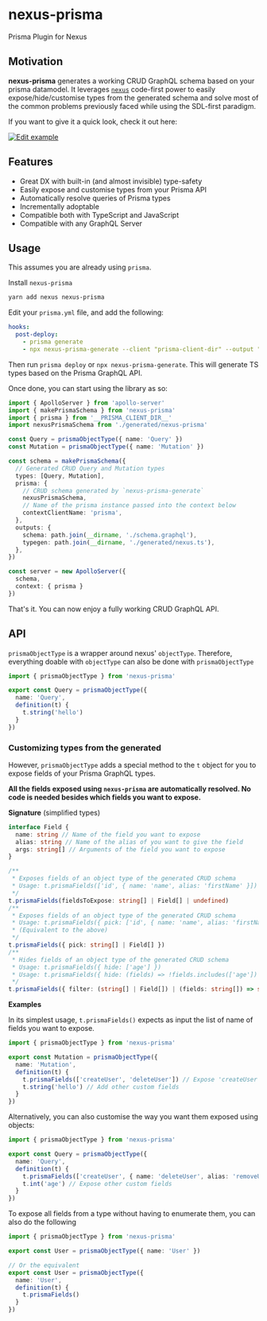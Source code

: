 # nexus-prisma

Prisma Plugin for Nexus

## Motivation

**nexus-prisma** generates a working CRUD GraphQL schema based on your prisma datamodel. It leverages [`nexus`](https://github.com/prisma/nexus) code-first power to easily expose/hide/customise types from the generated schema and solve most of the common problems previously faced while using the SDL-first paradigm.

If you want to give it a quick look, check it out here:

[![Edit example](https://codesandbox.io/static/img/play-codesandbox.svg)](https://codesandbox.io/s/github/prisma/nexus-prisma/tree/master/example)

## Features

- Great DX with built-in (and almost invisible) type-safety
- Easily expose and customise types from your Prisma API
- Automatically resolve queries of Prisma types
- Incrementally adoptable
- Compatible both with TypeScript and JavaScript
- Compatible with any GraphQL Server

## Usage

This assumes you are already using `prisma`.

Install `nexus-prisma`

```bash
yarn add nexus nexus-prisma
```

Edit your `prisma.yml` file, and add the following:

```yml
hooks:
  post-deploy:
  	- prisma generate
    - npx nexus-prisma-generate --client "prisma-client-dir" --output "./src/generated/nexus-prisma" # Runs the codegen tool from nexus-prisma
```

Then run `prisma deploy` or `npx nexus-prisma-generate`. This will generate TS types based on the Prisma GraphQL API.

Once done, you can start using the library as so:

```ts
import { ApolloServer } from 'apollo-server'
import { makePrismaSchema } from 'nexus-prisma'
import { prisma } from '__PRISMA_CLIENT_DIR__'
import nexusPrismaSchema from './generated/nexus-prisma'

const Query = prismaObjectType({ name: 'Query' })
const Mutation = prismaObjectType({ name: 'Mutation' })

const schema = makePrismaSchema({
  // Generated CRUD Query and Mutation types
  types: [Query, Mutation],
  prisma: {
    // CRUD schema generated by `nexus-prisma-generate`
    nexusPrismaSchema,
    // Name of the prisma instance passed into the context below
    contextClientName: 'prisma',
  },
  outputs: {
    schema: path.join(__dirname, './schema.graphql'),
    typegen: path.join(__dirname, './generated/nexus.ts'),
  },
})

const server = new ApolloServer({
  schema,
  context: { prisma }
})
```

That's it. You can now enjoy a fully working CRUD GraphQL API.

## API

`prismaObjectType` is a wrapper around nexus' `objectType`. Therefore, everything doable with `objectType` can also be done with `prismaObjectType`

```ts
import { prismaObjectType } from 'nexus-prisma'

export const Query = prismaObjectType({
  name: 'Query',
  definition(t) {
    t.string('hello')
  }
})
```

### Customizing types from the generated 

However, `prismaObjectType` adds a special method to the `t` object for you to expose fields of your Prisma GraphQL types.

**All the fields exposed using `nexus-prisma` are automatically resolved. No code is needed besides which fields you want to expose.**

**Signature** (simplified types)

```ts
interface Field {
  name: string // Name of the field you want to expose
  alias: string // Name of the alias of you want to give the field
  args: string[] // Arguments of the field you want to expose
}

/**
 * Exposes fields of an object type of the generated CRUD schema
 * Usage: t.prismaFields(['id', { name: 'name', alias: 'firstName' }])
 */
t.prismaFields(fieldsToExpose: string[] | Field[] | undefined)
/**
 * Exposes fields of an object type of the generated CRUD schema
 * Usage: t.prismaFields({ pick: ['id', { name: 'name', alias: 'firstName' }] })
 * (Equivalent to the above)
 */
t.prismaFields({ pick: string[] | Field[] })
/**
 * Hides fields of an object type of the generated CRUD schema
 * Usage: t.prismaFields({ hide: ['age'] })
 * Usage: t.prismaFields({ hide: (fields) => !fields.includes(['age']) })
 */
t.prismaFields({ filter: (string[] | Field[]) | (fields: string[]) => string[] })
```

**Examples**

In its simplest usage, `t.prismaFields()` expects as input the list of name of fields you want to expose.

```ts
import { prismaObjectType } from 'nexus-prisma'

export const Mutation = prismaObjectType({
  name: 'Mutation',
  definition(t) {
    t.prismaFields(['createUser', 'deleteUser']) // Expose 'createUser' and 'deleteUser' mutation from your Prisma GraphQL API
    t.string('hello') // Add other custom fields
  }
})
```

Alternatively, you can also customise the way you want them exposed using objects:

```ts
import { prismaObjectType } from 'nexus-prisma'

export const Query = prismaObjectType({
  name: 'Query',
  definition(t) {
    t.prismaFields(['createUser', { name: 'deleteUser', alias: 'removeUser' }]) // Expose 'createUser' and 'deleteUser' ( as 'removeUser') mutations from your Prisma GraphQL API
    t.int('age') // Expose other custom fields
  }
})
```

To expose all fields from a type without having to enumerate them, you can also do the following

```ts
import { prismaObjectType } from 'nexus-prisma'

export const User = prismaObjectType({ name: 'User' })

// Or the equivalent
export const User = prismaObjectType({
  name: 'User',
  definition(t) {
    t.prismaFields()
  }
})
```
